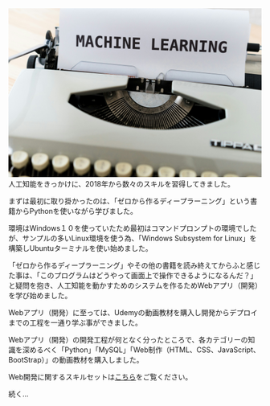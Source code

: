 <img src="img/machine_learning.jpg" class="left">
人工知能をきっかけに、2018年から数々のスキルを習得してきました。

まずは最初に取り掛かったのは、「ゼロから作るディープラーニング」という書籍からPythonを使いながら学びました。

環境はWindows１０を使っていたため最初はコマンドプロンプトの環境でしたが、サンプルの多いLinux環境を使う為、「Windows Subsystem for Linux」を構築しUbuntuターミナルを使い始めました。

「ゼロから作るディープラーニング」やその他の書籍を読み終えてからふと感じた事は、「このプログラムはどうやって画面上で操作できるようになるんだ？」と疑問を抱き、人工知能を動かすためのシステムを作るためWebアプリ（開発）を学び始めました。

Webアプリ（開発）に至っては、Udemyの動画教材を購入し開発からデプロイまでの工程を一通り学ぶ事ができました。

Webアプリ（開発）の開発工程が何となく分ったところで、各カテゴリーの知識を深めるべく「Python」「MySQL」「Web制作（HTML、CSS、JavaScript、BootStrap）」の動画教材を購入しました。

Web開発に関するスキルセットは[こちら](/#_dev_skills)をご覧ください。

続く...
